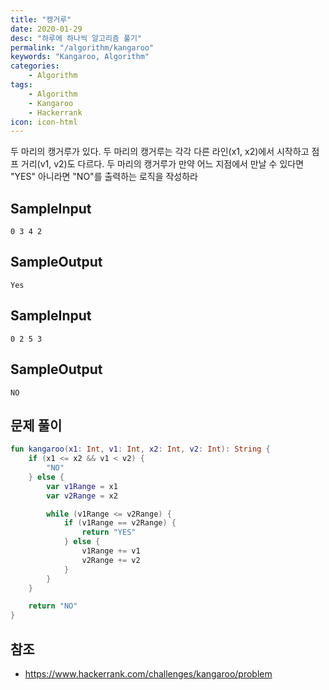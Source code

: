 ```yaml
---
title: "캥거루"
date: 2020-01-29
desc: "하루에 하나씩 알고리즘 풀기"
permalink: "/algorithm/kangaroo"
keywords: "Kangaroo, Algorithm"
categories: 
    - Algorithm
tags: 
    - Algorithm 
    - Kangaroo
    - Hackerrank
icon: icon-html
---
```


두 마리의 캥거루가 있다. 두 마리의 캥거루는 각각 다른 라인(x1, x2)에서 시작하고 점프 거리(v1, v2)도 다르다. 두 마리의 캥거루가 만약 어느 지점에서 만날 수 있다면 "YES" 아니라면 "NO"를 출력하는 로직을 작성하라

## SampleInput
```
0 3 4 2
```

## SampleOutput
```
Yes
```

## SampleInput
```
0 2 5 3
```

## SampleOutput
```
NO
```

## 문제 풀이
```kotlin
fun kangaroo(x1: Int, v1: Int, x2: Int, v2: Int): String {
    if (x1 <= x2 && v1 < v2) {
        "NO"
    } else {
        var v1Range = x1
        var v2Range = x2

        while (v1Range <= v2Range) {
            if (v1Range == v2Range) {
                return "YES"
            } else {
                v1Range += v1
                v2Range += v2
            }
        }
    }

    return "NO"
}
```

## 참조
* https://www.hackerrank.com/challenges/kangaroo/problem